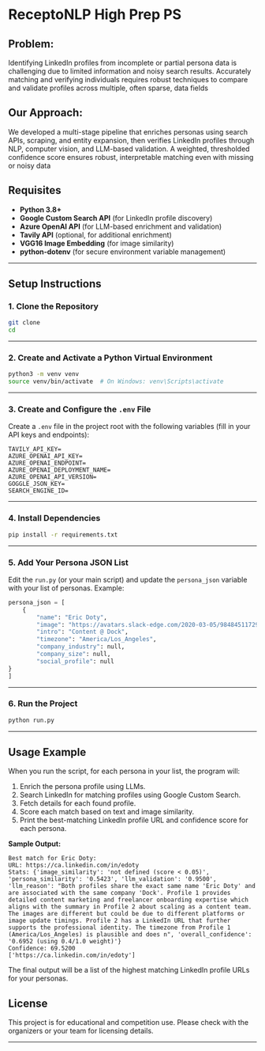 # ReceptoNLP High Prep PS

## Problem:
Identifying LinkedIn profiles from incomplete or partial persona data is challenging due to limited information and noisy search results. Accurately matching and verifying individuals requires robust techniques to compare and validate profiles across multiple, often sparse, data fields


## Our Approach:
We developed a multi-stage pipeline that enriches personas using search APIs, scraping, and entity expansion, then verifies LinkedIn profiles through NLP, computer vision, and LLM-based validation. A weighted, thresholded confidence score ensures robust, interpretable matching even with missing or noisy data

## Requisites
- **Python 3.8+**
- **Google Custom Search API** (for LinkedIn profile discovery)
- **Azure OpenAI API** (for LLM-based enrichment and validation)
- **Tavily API** (optional, for additional enrichment)
- **VGG16 Image Embedding** (for image similarity)
- **python-dotenv** (for secure environment variable management)

---

## Setup Instructions

### 1. Clone the Repository

```bash
git clone 
cd 
```

---

### 2. Create and Activate a Python Virtual Environment

```bash
python3 -m venv venv
source venv/bin/activate  # On Windows: venv\Scripts\activate
```
---

### 3. Create and Configure the `.env` File

Create a `.env` file in the project root with the following variables (fill in your API keys and endpoints):

```
TAVILY_API_KEY=
AZURE_OPENAI_API_KEY=
AZURE_OPENAI_ENDPOINT=
AZURE_OPENAI_DEPLOYMENT_NAME=
AZURE_OPENAI_API_VERSION=
GOGGLE_JSON_KEY=
SEARCH_ENGINE_ID=
```
---

### 4. Install Dependencies

```bash
pip install -r requirements.txt
```
---

### 5. Add Your Persona JSON List

Edit the `run.py` (or your main script) and update the `persona_json` variable with your list of personas. Example:

```python
persona_json = [
    { 
        "name": "Eric Doty",
        "image": "https://avatars.slack-edge.com/2020-03-05/984845117296_258edf4c525224d42bff_original.jpg",
        "intro": "Content @ Dock",
        "timezone": "America/Los_Angeles",
        "company_industry": null,
        "company_size": null,
        "social_profile": null
}
]
```

---

### 6. Run the Project

```bash
python run.py
```

---

## Usage Example

When you run the script, for each persona in your list, the program will:

1. Enrich the persona profile using LLMs.
2. Search LinkedIn for matching profiles using Google Custom Search.
3. Fetch details for each found profile.
4. Score each match based on text and image similarity.
5. Print the best-matching LinkedIn profile URL and confidence score for each persona.

**Sample Output:**
```
Best match for Eric Doty:
URL: https://ca.linkedin.com/in/edoty
Stats: {'image_similarity': 'not defined (score < 0.05)', 'persona_similarity': '0.5423', 'llm_validation': '0.9500', 'llm_reason': "Both profiles share the exact same name 'Eric Doty' and are associated with the same company 'Dock'. Profile 1 provides detailed content marketing and freelancer onboarding expertise which aligns with the summary in Profile 2 about scaling as a content team. The images are different but could be due to different platforms or image update timings. Profile 2 has a LinkedIn URL that further supports the professional identity. The timezone from Profile 1 (America/Los_Angeles) is plausible and does n", 'overall_confidence': '0.6952 (using 0.4/1.0 weight)'}
Confidence: 69.5200
['https://ca.linkedin.com/in/edoty']
```

The final output will be a list of the highest matching LinkedIn profile URLs for your personas.

## License

This project is for educational and competition use. Please check with the organizers or your team for licensing details.

---
